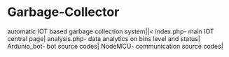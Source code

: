 # Garbage-Collector
automatic IOT based garbage collection system||<
index.php- main IOT central page|
analysis.php- data analytics on bins level and status|
Ardunio_bot- bot source codes|
NodeMCU- communication source codes|
